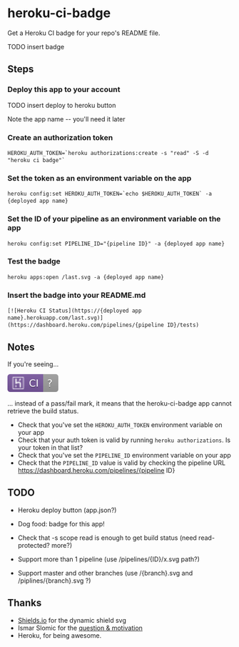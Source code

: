 # heroku-ci-badge

Get a Heroku CI badge for your repo's README file.

TODO insert badge


## Steps

### Deploy this app to your account

TODO insert deploy to heroku button

Note the app name -- you'll need it later

### Create an authorization token

    HEROKU_AUTH_TOKEN=`heroku authorizations:create -s "read" -S -d "heroku ci badge"`

### Set the token as an environment variable on the app

    heroku config:set HEROKU_AUTH_TOKEN=`echo $HEROKU_AUTH_TOKEN` -a {deployed app name}

### Set the ID of your pipeline as an environment variable on the app

    heroku config:set PIPELINE_ID="{pipeline ID}" -a {deployed app name}

### Test the badge

    heroku apps:open /last.svg -a {deployed app name}

### Insert the badge into your README.md

    [![Heroku CI Status](https://{deployed app name}.herokuapp.com/last.svg)](https://dashboard.heroku.com/pipelines/{pipeline ID}/tests)


## Notes

If you're seeing...

![error badge](badges/error.svg)

... instead of a pass/fail mark, it means that the heroku-ci-badge app cannot retrieve the build status.
- Check that you've set the `HEROKU_AUTH_TOKEN` environment variable on your app
- Check that your auth token is valid by running `heroku authorizations`. Is your token in that list?
- Check that you've set the `PIPELINE_ID` environment variable on your app
- Check that the `PIPELINE_ID` value is valid by checking the pipeline URL https://dashboard.heroku.com/pipelines/{pipeline ID}


## TODO

- Heroku deploy button (app.json?)
- Dog food: badge for this app!
- Check that -s scope read is enough to get build status (need read-protected? more?)

- Support more than 1 pipeline (use /pipelines/{ID}/x.svg path?)
- Support master and other branches (use /{branch}.svg and /piplines/{branch}.svg ?)

## Thanks

- [Shields.io](https://shields.io/) for the dynamic shield svg
- Ismar Slomic for the [question & motivation](https://stackoverflow.com/questions/50918181/heroku-ci-status-badge)
- Heroku, for being awesome.
